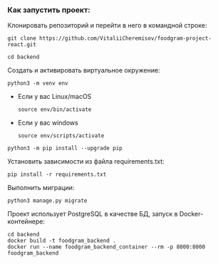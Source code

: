 ### Как запустить проект:

Клонировать репозиторий и перейти в него в командной строке:

```
git clone https://github.com/VitaliiCheremisov/foodgram-project-react.git
```

```
cd backend
```

Cоздать и активировать виртуальное окружение:

```
python3 -m venv env
```

* Если у вас Linux/macOS

    ```
    source env/bin/activate
    ```

* Если у вас windows

    ```
    source env/scripts/activate
    ```

```
python3 -m pip install --upgrade pip
```

Установить зависимости из файла requirements.txt:

```
pip install -r requirements.txt
```

Выполнить миграции:

```
python3 manage.py migrate
```

Проект использует PostgreSQL в качестве БД, запуск в Docker-контейнере:

```
cd backend
docker build -t foodgram_backend .
docker run --name foodgram_backend_container --rm -p 8000:8000 foodgram_backend
```